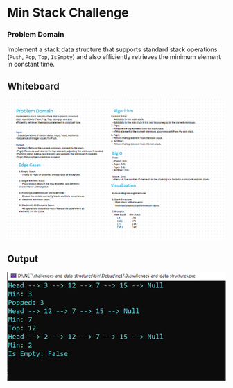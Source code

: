 # Min Stack Challenge

### Problem Domain

Implement a stack data structure that supports standard stack operations (`Push`, `Pop`, `Top`, `IsEmpty`) and also efficiently retrieves the minimum element in constant time.

## Whiteboard 

![Whiteboard stack and queue](./WightbordMisStack.PNG)

## Output
![output for stack and queue](./outputMinStack.png)
